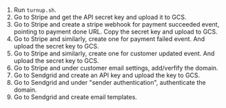 1. Run `turnup.sh`.
1. Go to Stripe and get the API secret key and upload it to GCS.
1. Go to Stripe and create a stripe webhook for payment succeeded event, pointing to payment done URL. Copy the secret key and upload to GCS.
1. Go to Stripe and similarly, create one for payment failed event. And upload the secret key to GCS.
1. Go to Stripe and similarly, create one for customer updated event. And upload the secret key to GCS.
1. Go to Stripe and under customer email settings, add/verfify the domain.
1. Go to Sendgrid and create an API key and upload the key to GCS.
1. Go to Sendgrid and under "sender authentication", authenticate the domain.
1. Go to Sendgrid and create email templates.

